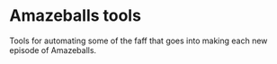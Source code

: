 # Amazeballs tools

Tools for automating some of the faff that goes into making each new episode of Amazeballs.
